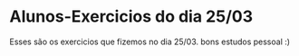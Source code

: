 # Alunos-Exercicios do dia 25/03

  Esses são os exercicios que fizemos no dia 25/03.
  bons estudos pessoal :)
